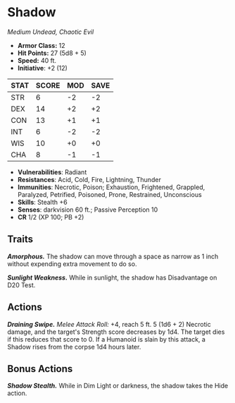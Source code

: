 # Shadow

*Medium Undead, Chaotic Evil*

- **Armor Class:** 12
- **Hit Points:** 27 (5d8 + 5)
- **Speed:** 40 ft.
- **Initiative**: +2 (12)

|STAT|SCORE|MOD|SAVE|
| --- | --- | --- | ---- |
| STR | 6 | -2 | -2 |
| DEX | 14 | +2 | +2 |
| CON | 13 | +1 | +1 |
| INT | 6 | -2 | -2 |
| WIS | 10 | +0 | +0 |
| CHA | 8 | -1 | -1 |

- **Vulnerabilities**: Radiant
- **Resistances**: Acid, Cold, Fire, Lightning, Thunder
- **Immunities**: Necrotic, Poison; Exhaustion, Frightened, Grappled, Paralyzed, Petrified, Poisoned, Prone, Restrained, Unconscious
- **Skills**: Stealth +6
- **Senses**: darkvision 60 ft.; Passive Perception 10
- **CR** 1/2 (XP 100; PB +2)

## Traits

***Amorphous.*** The shadow can move through a space as narrow as 1 inch without expending extra movement to do so.

***Sunlight Weakness.*** While in sunlight, the shadow has Disadvantage on D20 Test.


## Actions

***Draining Swipe.*** *Melee Attack Roll:* +4, reach 5 ft. 5 (1d6 + 2) Necrotic damage, and the target's Strength score decreases by 1d4. The target dies if this reduces that score to 0. If a Humanoid is slain by this attack, a Shadow rises from the corpse 1d4 hours later.


## Bonus Actions

***Shadow Stealth.*** While in Dim Light or darkness, the shadow takes the Hide action.

